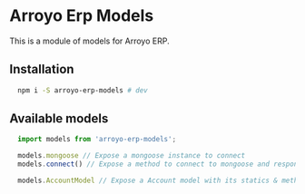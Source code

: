 # Arroyo Erp Models

This is a module of models for Arroyo ERP.

## Installation

```bash
  npm i -S arroyo-erp-models # dev
```

## Available models

```javascript
  import models from 'arroyo-erp-models';

  models.mongoose // Expose a mongoose instance to connect
  models.connect() // Expose a method to connect to mongoose and response with the connection

  models.AccountModel // Expose a Account model with its statics & methods
```

